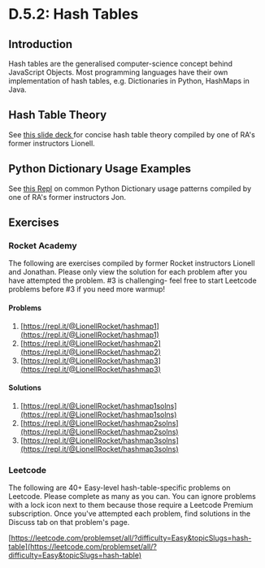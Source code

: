 # D.5.2: Hash Tables

## Introduction

Hash tables are the generalised computer-science concept behind JavaScript Objects. Most programming languages have their own implementation of hash tables, e.g. Dictionaries in Python, HashMaps in Java.

## Hash Table Theory

See [this slide deck ](https://docs.google.com/presentation/d/15nBnrcsigXujmNuIAa6QZ0dGr8E1JeWHVdtmPukuGno/edit?usp=sharing)for concise hash table theory compiled by one of RA's former instructors Lionell.

## Python Dictionary Usage Examples

See [this Repl](https://repl.it/@kaiyuanneo/hashmapapplications#main.py) on common Python Dictionary usage patterns compiled by one of RA's former instructors Jon.

## Exercises

### Rocket Academy

The following are exercises compiled by former Rocket instructors Lionell and Jonathan. Please only view the solution for each problem after you have attempted the problem. \#3 is challenging- feel free to start Leetcode problems before \#3 if you need more warmup!

#### Problems

1. [https://repl.it/@LionellRocket/hashmap1](https://repl.it/@LionellRocket/hashmap1)
2. [https://repl.it/@LionellRocket/hashmap2](https://repl.it/@LionellRocket/hashmap2)
3. [https://repl.it/@LionellRocket/hashmap3](https://repl.it/@LionellRocket/hashmap3)

#### Solutions

1. [https://repl.it/@LionellRocket/hashmap1solns](https://repl.it/@LionellRocket/hashmap1solns)
2. [https://repl.it/@LionellRocket/hashmap2solns](https://repl.it/@LionellRocket/hashmap2solns)
3. [https://repl.it/@LionellRocket/hashmap3solns](https://repl.it/@LionellRocket/hashmap3solns)

### Leetcode

The following are 40+ Easy-level hash-table-specific problems on Leetcode. Please complete as many as you can. You can ignore problems with a lock icon next to them because those require a Leetcode Premium subscription. Once you've attempted each problem, find solutions in the Discuss tab on that problem's page.

[https://leetcode.com/problemset/all/?difficulty=Easy&topicSlugs=hash-table](https://leetcode.com/problemset/all/?difficulty=Easy&topicSlugs=hash-table)
